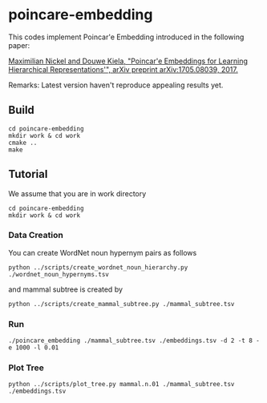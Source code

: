 # poincare-embedding

This codes implement Poincar\'e Embedding introduced in the following paper:

[Maximilian Nickel and Douwe Kiela, "Poincar\'e Embeddings for Learning Hierarchical Representations'", arXiv preprint arXiv:1705.08039, 2017.](https://arxiv.org/abs/1705.08039)

Remarks: Latest version haven't reproduce appealing results yet.
    
## Build

```shell
cd poincare-embedding
mkdir work & cd work
cmake ..
make
```

## Tutorial

We assume that you are in work directory


```shell
cd poincare-embedding
mkdir work & cd work
```

### Data Creation

You can create WordNet noun hypernym pairs as follows

```shell
python ../scripts/create_wordnet_noun_hierarchy.py ./wordnet_noun_hypernyms.tsv
```

and mammal subtree is created by

```shell
python ../scripts/create_mammal_subtree.py ./mammal_subtree.tsv
```

### Run

```shell
./poincare_embedding ./mammal_subtree.tsv ./embeddings.tsv -d 2 -t 8 -e 1000 -l 0.01
```
### Plot Tree

```shell
python ../scripts/plot_tree.py mammal.n.01 ./mammal_subtree.tsv ./embeddings.tsv
```
